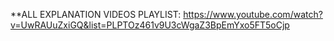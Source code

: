 **ALL EXPLANATION VIDEOS PLAYLIST:
https://www.youtube.com/watch?v=UwRAUuZxiGQ&list=PLPTOz461v9U3cWgaZ3BpEmYxo5FT5oCjp
